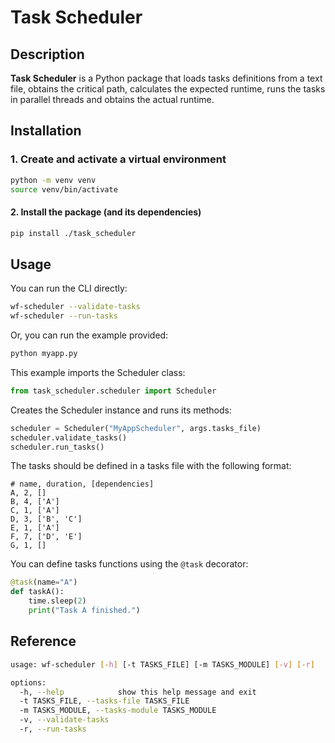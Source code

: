 # Task Scheduler

## Description

**Task Scheduler** is a Python package that loads tasks definitions from a text file, obtains the critical path, calculates the expected runtime, runs the tasks in parallel threads and obtains the actual runtime.

## Installation

### 1. Create and activate a virtual environment
```bash
python -m venv venv
source venv/bin/activate
```

#### 2. Install the package (and its dependencies)
```bash
pip install ./task_scheduler
```

## Usage

You can run the CLI directly:

```bash
wf-scheduler --validate-tasks
wf-scheduler --run-tasks
```

Or, you can run the example provided:

```bash
python myapp.py
```

This example imports the Scheduler class:

```python
from task_scheduler.scheduler import Scheduler
```

Creates the Scheduler instance and runs its methods:

```python
scheduler = Scheduler("MyAppScheduler", args.tasks_file)
scheduler.validate_tasks()
scheduler.run_tasks()
```

The tasks should be defined in a tasks file with the following format:

```
# name, duration, [dependencies]
A, 2, []
B, 4, ['A']
C, 1, ['A']
D, 3, ['B', 'C']
E, 1, ['A']
F, 7, ['D', 'E']
G, 1, []
```

You can define tasks functions using the `@task` decorator:

```python
@task(name="A")
def taskA():
    time.sleep(2)
    print("Task A finished.")
```

## Reference

```bash
usage: wf-scheduler [-h] [-t TASKS_FILE] [-m TASKS_MODULE] [-v] [-r]

options:
  -h, --help            show this help message and exit
  -t TASKS_FILE, --tasks-file TASKS_FILE
  -m TASKS_MODULE, --tasks-module TASKS_MODULE
  -v, --validate-tasks
  -r, --run-tasks
  ```